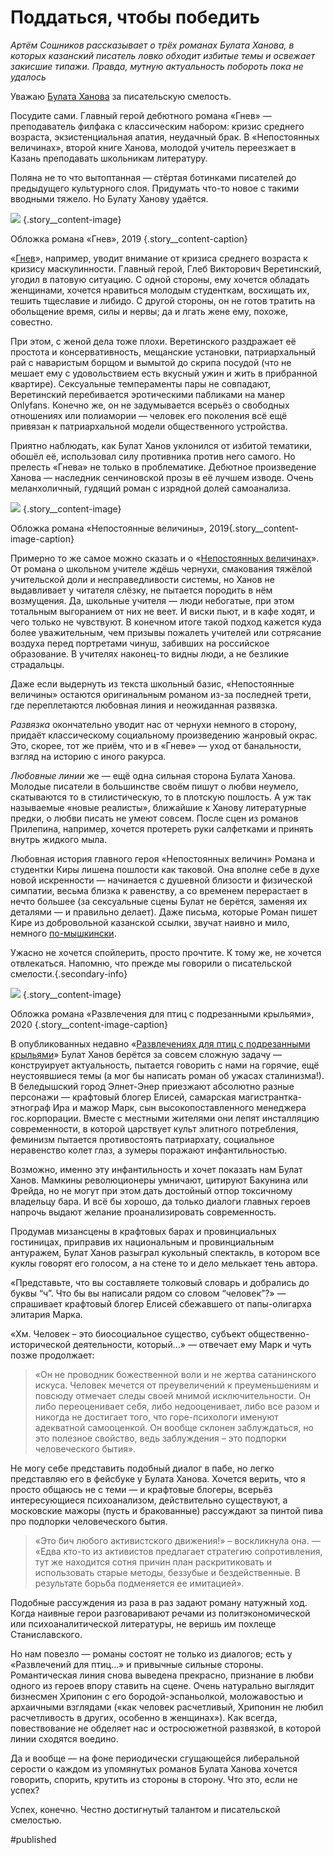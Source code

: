 
# Поддаться, чтобы победить

_Артём Сошников рассказывает о трёх романах Булата Ханова, в которых казанский писатель ловко обходит избитые темы и освежает закисшие типажи. Правда, мутную актуальность побороть пока не удалось_

Уважаю [Булата Ханова][1] за писательскую смелость.

Посудите сами. Главный герой дебютного романа «Гнев» — преподаватель филфака с классическим набором: кризис среднего возраста, экзистенциальная апатия, неудачный брак. В «Непостоянных величинах», второй книге Ханова, молодой учитель переезжает в Казань преподавать школьникам литературу.

Поляна не то что вытоптанная — стёртая ботинками писателей до предыдущего культурного слоя. Придумать что-то новое с такими вводными тяжело. Но Булату Ханову удаётся.

![][image-1] {.story\_\_content-image}

Обложка романа «Гнев», 2019 {.story\_\_content-caption}

«[Гнев][2]», например, уводит внимание от кризиса среднего возраста к кризису маскулинности. Главный герой, Глеб Викторович Веретинский, угодил в патовую ситуацию. С одной стороны, ему хочется обладать женщинами, хочется нравиться молодым студенткам, восхищать их, тешить тщеславие и либидо. С другой стороны, он не готов тратить на обольщение время, силы и нервы; да и лгать жене ему, похоже, совестно.

При этом, с женой дела тоже плохи. Веретинского раздражает её простота и консервативность, мещанские установки, патриархальный рай с наваристым борщом и вымытой до скрипа посудой (что не мешает ему с удовольствием есть вкусный ужин и жить в прибранной квартире). Сексуальные темпераменты пары не совпадают, Веретинский перебивается эротическими пабликами на манер Onlyfans. Конечно же, он не задумывается всерьёз о свободных отношениях или полиамории — человек его поколения всё ещё привязан к патриархальной модели общественного устройства.

Приятно наблюдать, как Булат Ханов уклонился от избитой тематики, обошёл её, использовал силу противника против него самого. Но прелесть «Гнева» не только в проблематике. Дебютное произведение Ханова — наследник сенчиновской прозы в её лучшем изводе. Очень меланхоличный, гудящий роман с изрядной долей самоанализа.

![][image-2] {.story\_\_content-image}

Обложка романа «Непостоянные величины», 2019{.story\_\_content-image-caption}

Примерно то же самое можно сказать и о «[Непостоянных величинах][3]». От романа о школьном учителе ждёшь чернухи, смакования тяжёлой учительской доли и несправедливости системы, но Ханов не выдавливает у читателя слёзку, не пытается породить в нём возмущения. Да, школьные учителя — люди небогатые, при этом тотальным выгоранием от них не веет. И виски пьют, и в кафе ходят, и чего только не чувствуют. В конечном итоге такой подход кажется куда более уважительным, чем призывы пожалеть учителей или сотрясание воздуха перед портретами чинуш, забивших на российское образование. В учителях наконец-то видны люди, а не безликие страдальцы.

Даже если выдернуть из текста школьный базис, «Непостоянные величины» остаются оригинальным романом из-за последней трети, где переплетаются любовная линия и неожиданная развязка. 

_Развязка_ окончательно уводит нас от чернухи немного в сторону, придаёт классическому социальному произведению жанровый окрас. Это, скорее, тот же приём, что и в «Гневе» — уход от банальности, взгляд на историю с иного ракурса.

_Любовные линии_ же — ещё одна сильная сторона Булата Ханова. Молодые писатели в большинстве своём пишут о любви неумело, скатываются то в стилистическую, то в плотскую пошлость. А уж так называемые «новые реалисты», ближайшие к Ханову литературные предки, о любви писать не умеют совсем. После сцен из романов Прилепина, например, хочется протереть руки салфетками и принять внутрь жидкого мыла.

Любовная история главного героя «Непостоянных величин» Романа и студентки Киры лишена пошлости как таковой. Она вполне себе в духе новой искренности — начинается с душевной близости и физической симпатии, весьма близка к равенству, а со временем перерастает в нечто большее (за сексуальные сцены Булат не берётся, заменяя их деталями — и правильно делает). Даже письма, которые Роман пишет Кире из добровольной казанской ссылки, звучат наивно и мило, немного [по-мышкински][4]. 

Ужасно не хочется спойлерить, просто прочтите. К тому же, не хочется отвлекаться. Напомню, что прежде мы говорили о писательской смелости.{.secondary-info}

![][image-3] {.story\_\_content-image}

Обложка романа «Развлечения для птиц с подрезанными крыльями», 2020 {.story\_\_content-image-caption}

В опубликованных недавно «[Развлечениях для птиц с подрезанными крыльями][5]» Булат Ханов берётся за совсем сложную задачу — конструирует актуальность, пытается говорить с нами на горячие, ещё неустоявшиеся темы (а мог бы написать роман об ужасах сталинизма!). В беледышский город Элнет-Энер приезжают абсолютно разные персонажи — крафтовый блогер Елисей, самарская магистрантка-этнограф Ира и мажор Марк, сын высокопоставленного менеджера гос.корпорации. Вместе с местными жителями они лепят инсталляцию современности, в которой царствует культ элитного потребления, феминизм пытается противостоять патриархату, социальное неравенство колет глаз, а зумеры поражают инфантильностью.

Возможно, именно эту инфантильность и хочет показать нам Булат Ханов. Мамкины революционеры умничают, цитируют Бакунина или Фрейда, но не могут при этом дать достойный отпор токсичному владельцу бара. И всё бы хорошо, да только диалоги главных героев напрочь выдают желание проанализировать современность.

Продумав мизансцены в крафтовых барах и провинциальных гостиницах, приправив их национальным и провинциальным антуражем, Булат Ханов разыграл кукольный спектакль, в котором все куклы говорят его голосом, а на стене то и дело мелькает тень автора.

«Представьте, что вы составляете толковый словарь и добрались до буквы “ч”. Что бы вы написали рядом со словом “человек”?» — спрашивает крафтовый блогер Елисей сбежавшего от папы-олигарха элитария Марка.

«Хм. Человек – это биосоциальное существо, субъект общественно-исторической деятельности, который…» — отвечает ему Марк и чуть позже продолжает: 

> «Он не проводник божественной воли и не жертва сатанинского искуса. Человек мечется от преувеличений к преуменьшениям и повсюду отмечает следы своей мнимой исключительности. Он либо переоценивает себя, либо недооценивает, либо все разом и никогда не достигает того, что горе-психологи именуют адекватной самооценкой. Он вообще склонен заблуждаться, но это полезное свойство, ведь заблуждения – это подпорки человеческого бытия».

Не могу себе представить подобный диалог в пабе, но легко представляю его в фейсбуке у Булата Ханова. Хочется верить, что я просто общаюсь не с теми — и крафтовые блогеры, всерьёз интересующиеся психоанализом, действительно существуют, а московские мажоры (пусть и бракованные) рассуждают за пинтой пива про подпорки человеческого бытия. 

> «Это бич любого активистского движения!» – воскликнула она. — «Едва кто-то из активистов предлагает стратегию сопротивления, тут же находится сотня причин план раскритиковать и использовать старые методы, беззубые и бездейственные. В результате борьба подменяется ее имитацией».

Подобные рассуждения из раза в раз задают роману натужный ход. Когда наивные герои разговаривают речами из политэкономической или психоаналитической литературы, не веришь им похлеще Станиславского.

Но нам повезло — романы состоят не только из диалогов; есть у «Развлечений для птиц…» и привычные сильные стороны. Романтическая линия снова выведена прекрасно, признание в любви одного из героев впору ставить на сцене. Очень натурально выглядит бизнесмен Хрипонин с его бородой-эспаньолкой, моложавостью и архаичными взглядами («как человек расчетливый, Хрипонин не любил расчетливость в других, особенно в женщинах»). Как всегда, повествование не обделяет нас и остросюжетной развязкой, в которой линии сходятся воедино.

Да и вообще — на фоне периодически сгущающейся либеральной серости о каждом из упомянутых романов Булата Ханова хочется говорить, спорить, крутить из стороны в сторону. Что это, если не успех?

Успех, конечно. Честно достигнутый талантом и писательской смелостью.

[1]:	https://www.facebook.com/profile.php?id=100007180516684
[2]:	https://eksmo.ru/book/gnev-ITD947109/
[3]:	https://eksmo.ru/book/nepostoyannye-velichiny-ITD992766/
[4]:	https://chernotrop.reviews/how-dare-idiot
[5]:	https://eksmo.ru/book/razvlecheniya-dlya-ptits-s-podrezannymi-krylyami-ITD1107823/

[image-1]:	http://soshnikov.space/img/khanov-gnev-cover.jpg
[image-2]:	http://soshnikov.space/img/khanov-multable-cover.jpg
[image-3]:	http://soshnikov.space/img/khanov-birds-cover.jpg

#published